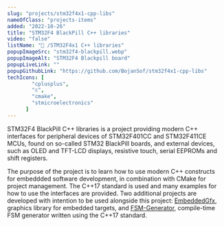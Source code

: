```yaml
---
slug: "projects/stm32f4x1-cpp-libs"
nameOfClass: "projects-items"
added: "2022-10-26"
title: "STM32F4 BlackPill C++ libraries"
video: "false"
listName: "🔲 /STM32F4x1 C++ libraries"
popupImageSrc: "stm32f4-blackpill.webp"
popupImageAlt: "STM32F4 Blackpill board"
popupLiveLink: ""
popupGithubLink: "https://github.com/BojanSof/stm32f4x1-cpp-libs"
techIcons: [
        "cplusplus",
        "c",
        "cmake",
        "stmicroelectronics"
      ]
---
```


STM32F4 BlackPill C++ libraries is a project providing modern C++ interfaces for peripheral devices of STM32F401CC and STM32F411CE MCUs, found on so-called STM32 BlackPill boards, and external devices, such as OLED and TFT-LCD displays, resistive touch, serial EEPROMs and shift registers.

The purpose of the project is to learn how to use modern C++ constructs for embeddded software development, in combination with CMake for project management.
The C++17 standard is used and many examples for how to use the interfaces are provided.
Two additional projects are developed with intention to be used alongside this project: [EmbeddedGfx](https://github.com/nikodinovska/EmbeddedGfx), graphics library for embedded targets, and [FSM-Generator](https://github.com/BojanSof/FSM-Generator), compile-time FSM generator written using the C++17 standard.
